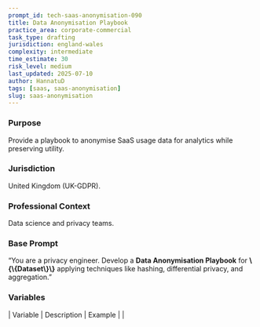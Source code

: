 ```yaml
---
prompt_id: tech-saas-anonymisation-090
title: Data Anonymisation Playbook
practice_area: corporate-commercial
task_type: drafting
jurisdiction: england-wales
complexity: intermediate
time_estimate: 30
risk_level: medium
last_updated: 2025-07-10
author: HannatuD
tags: [saas, saas-anonymisation]
slug: saas-anonymisation
---
```


### Purpose  
Provide a playbook to anonymise SaaS usage data for analytics while preserving utility.

### Jurisdiction  
United Kingdom (UK-GDPR).

### Professional Context  
Data science and privacy teams.

### Base Prompt  
“You are a privacy engineer. Develop a **Data Anonymisation Playbook** for **\\{\\{Dataset\\}\\}** applying techniques like hashing, differential privacy, and aggregation.”

### Variables  
| Variable | Description | Example |
|

